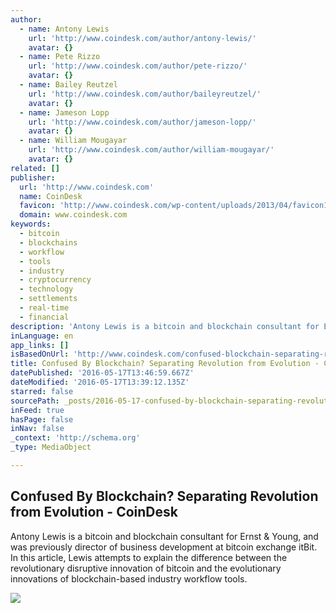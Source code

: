 ```yaml
---
author:
  - name: Antony Lewis
    url: 'http://www.coindesk.com/author/antony-lewis/'
    avatar: {}
  - name: Pete Rizzo
    url: 'http://www.coindesk.com/author/pete-rizzo/'
    avatar: {}
  - name: Bailey Reutzel
    url: 'http://www.coindesk.com/author/baileyreutzel/'
    avatar: {}
  - name: Jameson Lopp
    url: 'http://www.coindesk.com/author/jameson-lopp/'
    avatar: {}
  - name: William Mougayar
    url: 'http://www.coindesk.com/author/william-mougayar/'
    avatar: {}
related: []
publisher:
  url: 'http://www.coindesk.com'
  name: CoinDesk
  favicon: 'http://www.coindesk.com/wp-content/uploads/2013/04/favicon1.ico?ffe887'
  domain: www.coindesk.com
keywords:
  - bitcoin
  - blockchains
  - workflow
  - tools
  - industry
  - cryptocurrency
  - technology
  - settlements
  - real-time
  - financial
description: 'Antony Lewis is a bitcoin and blockchain consultant for Ernst & Young, and was previously director of business development at bitcoin exchange itBit. In this article, Lewis attempts to explain the difference between the revolutionary disruptive innovation of bitcoin and the evolutionary innovations of blockchain-based industry workflow tools.'
inLanguage: en
app_links: []
isBasedOnUrl: 'http://www.coindesk.com/confused-blockchain-separating-revolution-evolution/'
title: Confused By Blockchain? Separating Revolution from Evolution - CoinDesk
datePublished: '2016-05-17T13:46:59.667Z'
dateModified: '2016-05-17T13:39:12.135Z'
starred: false
sourcePath: _posts/2016-05-17-confused-by-blockchain-separating-revolution-from-evolution.md
inFeed: true
hasPage: false
inNav: false
_context: 'http://schema.org'
_type: MediaObject

---
```

<article style=""><h1>Confused By Blockchain? Separating Revolution from Evolution - CoinDesk</h1><p>Antony Lewis is a bitcoin and blockchain consultant for Ernst &amp; Young, and was previously director of business development at bitcoin exchange itBit. In this article, Lewis attempts to explain the difference between the revolutionary disruptive innovation of bitcoin and the evolutionary innovations of blockchain-based industry workflow tools.</p><img src="http://media.coindesk.com/2016/05/Screen-Shot-2016-05-10-at-11.25.32-AM-e1462894023520.png" /></article>